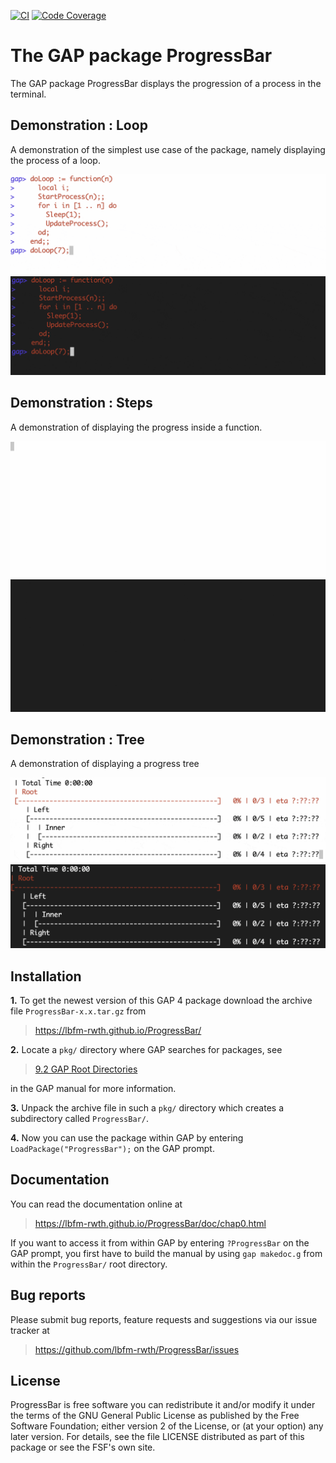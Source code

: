 [![CI](https://github.com/lbfm-rwth/ProgressBar/workflows/CI/badge.svg)](https://github.com/lbfm-rwth/ProgressBar/actions?query=workflow%3ACI+branch%3Amaster)
[![Code Coverage](https://codecov.io/gh/lbfm-rwth/ProgressBar/coverage.svg?branch=master&token=)](https://codecov.io/gh/lbfm-rwth/ProgressBar)


# The GAP package ProgressBar

The GAP package ProgressBar displays the progression of a process in the terminal.

## Demonstration : Loop

A demonstration of the simplest use case of the package,
namely displaying the process of a loop.

![](https://github.com/lbfm-rwth/ProgressBar/blob/main/gif/loop_light.gif#gh-light-mode-only)
![](https://github.com/lbfm-rwth/ProgressBar/blob/main/gif/loop_dark.gif#gh-dark-mode-only)

## Demonstration : Steps

A demonstration of displaying the progress inside a function.

![](https://github.com/lbfm-rwth/ProgressBar/blob/main/gif/steps_light.gif#gh-light-mode-only)
![](https://github.com/lbfm-rwth/ProgressBar/blob/main/gif/steps_dark.gif#gh-dark-mode-only)

## Demonstration : Tree

A demonstration of displaying a progress tree

![](https://github.com/lbfm-rwth/ProgressBar/blob/main/gif/tree_light.gif#gh-light-mode-only)
![](https://github.com/lbfm-rwth/ProgressBar/blob/main/gif/tree_dark.gif#gh-dark-mode-only)

## Installation

**1.** To get the newest version of this GAP 4 package download the archive file `ProgressBar-x.x.tar.gz` from
>   <https://lbfm-rwth.github.io/ProgressBar/>

**2.** Locate a `pkg/` directory where GAP searches for packages, see
>   [9.2 GAP Root Directories](https://www.gap-system.org/Manuals/doc/ref/chap9.html#X7A4973627A5DB27D)

in the GAP manual for more information.

**3.** Unpack the archive file in such a `pkg/` directory
which creates a subdirectory called `ProgressBar/`.

**4.** Now you can use the package within GAP by entering `LoadPackage("ProgressBar");` on the GAP prompt.

## Documentation

You can read the documentation online at
>   <https://lbfm-rwth.github.io/ProgressBar/doc/chap0.html>

If you want to access it from within GAP by entering `?ProgressBar` on the GAP prompt,
you first have to build the manual by using `gap makedoc.g` from within the `ProgressBar/` root directory.

## Bug reports

Please submit bug reports, feature requests and suggestions via our issue tracker at
>  <https://github.com/lbfm-rwth/ProgressBar/issues>

## License

ProgressBar is free software you can redistribute it and/or modify it under the terms of the GNU General Public License as published by the Free Software Foundation; either version 2 of the License, or (at your option) any later version. For details, see the file LICENSE distributed as part of this package or see the FSF's own site.
